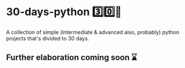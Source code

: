 # 30-days-python :three::zero::snake:
A collection of simple (intermediate &amp; advanced also, probably) python projects that's divided to 30 days. 

## Further elaboration coming soon :hourglass:
